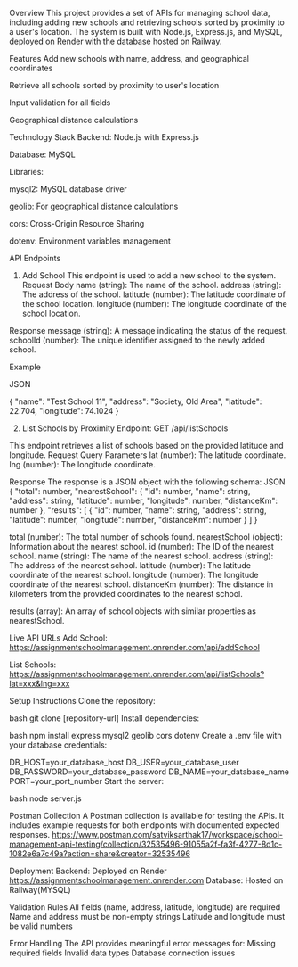 Overview
This project provides a set of APIs for managing school data, including adding new schools and retrieving schools sorted by proximity to a user's location. The system is built with Node.js, Express.js, and MySQL, deployed on Render with the database hosted on Railway.

Features
Add new schools with name, address, and geographical coordinates

Retrieve all schools sorted by proximity to user's location

Input validation for all fields

Geographical distance calculations

Technology Stack
Backend: Node.js with Express.js

Database: MySQL

Libraries:

mysql2: MySQL database driver

geolib: For geographical distance calculations

cors: Cross-Origin Resource Sharing

dotenv: Environment variables management

API Endpoints
1. Add School
This endpoint is used to add a new school to the system.
Request Body
name (string): The name of the school.
address (string): The address of the school.
latitude (number): The latitude coordinate of the school location.
longitude (number): The longitude coordinate of the school location.

Response
message (string): A message indicating the status of the request.
schoolId (number): The unique identifier assigned to the newly added school.

Example

JSON

{
  "name": "Test School 11",
  "address": "Society, Old Area",
  "latitude": 22.704,
  "longitude": 74.1024
}


2. List Schools by Proximity
Endpoint: GET /api/listSchools

This endpoint retrieves a list of schools based on the provided latitude and longitude.
Request
Query Parameters
lat (number): The latitude coordinate.
lng (number): The longitude coordinate.

Response
The response is a JSON object with the following schema:
JSON
{
    "total": number,
    "nearestSchool": {
        "id": number,
        "name": string,
        "address": string,
        "latitude": number,
        "longitude": number,
        "distanceKm": number
    },
    "results": [
        {
            "id": number,
            "name": string,
            "address": string,
            "latitude": number,
            "longitude": number,
            "distanceKm": number
        }
    ]
}

total (number): The total number of schools found.
nearestSchool (object): Information about the nearest school.
id (number): The ID of the nearest school.
name (string): The name of the nearest school.
address (string): The address of the nearest school.
latitude (number): The latitude coordinate of the nearest school.
longitude (number): The longitude coordinate of the nearest school.
distanceKm (number): The distance in kilometers from the provided coordinates to the nearest school.

results (array): An array of school objects with similar properties as nearestSchool.




Live API URLs
Add School: https://assignmentschoolmanagement.onrender.com/api/addSchool

List Schools: https://assignmentschoolmanagement.onrender.com/api/listSchools?lat=xxx&lng=xxx


Setup Instructions
Clone the repository:

bash
git clone [repository-url]
Install dependencies:

bash
npm install express mysql2 geolib cors dotenv
Create a .env file with your database credentials:

DB_HOST=your_database_host
DB_USER=your_database_user
DB_PASSWORD=your_database_password
DB_NAME=your_database_name
PORT=your_port_number
Start the server:

bash
node server.js

Postman Collection
A Postman collection is available for testing the APIs. It includes example requests for both endpoints with documented expected responses.
https://www.postman.com/satviksarthak17/workspace/school-management-api-testing/collection/32535496-91055a2f-fa3f-4277-8d1c-1082e6a7c49a?action=share&creator=32535496

Deployment
Backend: Deployed on Render
https://assignmentschoolmanagement.onrender.com
Database: Hosted on Railway(MYSQL)

Validation Rules
All fields (name, address, latitude, longitude) are required
Name and address must be non-empty strings
Latitude and longitude must be valid numbers

Error Handling
The API provides meaningful error messages for:
Missing required fields
Invalid data types
Database connection issues
